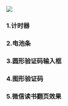 ![](https://github.com/liuzhongning/Swift30/blob/master/resources/Swift30.jpg)

### 1.计时器
### 2.电池条
### 3.圆形验证码输入框
### 4.图形验证码
### 5.微信读书翻页效果